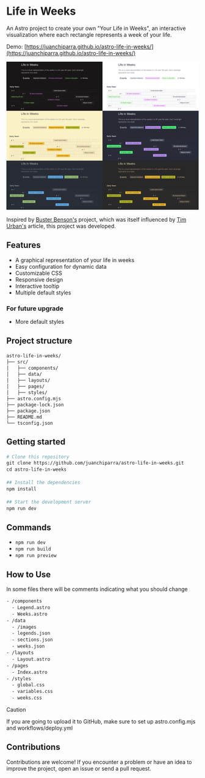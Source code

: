 # Life in Weeks
An Astro project to create your own "Your Life in Weeks", an interactive visualization where each rectangle represents a week of your life.

Demo: [https://juanchiparra.github.io/astro-life-in-weeks/](https://juanchiparra.github.io/astro-life-in-weeks/)

![life-in-weeks](/life-in-weeks.png)

Inspired by [Buster Benson's](https://busterbenson.com/life-in-weeks) project, which was itself influenced by [Tim Urban's](https://waitbutwhy.com/2014/05/life-weeks.html) article, this project was developed.

## Features
- A graphical representation of your life in weeks
- Easy configuration for dynamic data
- Customizable CSS
- Responsive design
- Interactive tooltip
- Multiple default styles

### For future upgrade
- More default styles

## Project structure
```
astro-life-in-weeks/
├── src/
│   ├── components/
│   ├── data/
│   ├── layouts/
│   ├── pages/
│   ├── styles/
├── astro.config.mjs
├── package-lock.json
├── package.json
├── README.md
└── tsconfig.json

```

## Getting started
```bash
# Clone this repository
git clone https://github.com/juanchiparra/astro-life-in-weeks.git
cd astro-life-in-weeks
    
## Install the dependencies
npm install
    
## Start the development server
npm run dev
```

## Commands
- `npm run dev`
- `npm run build`
- `npm run preview`

## How to Use
 In some files there will be comments indicating what you should change

```bash
- /components
  - Legend.astro
  - Weeks.astro
- /data
  - /images
  - legends.json
  - sections.json
  - weeks.json
- /layouts
  - Layout.astro
- /pages
  - Index.astro
- /styles
  - global.css
  - variables.css
  - weeks.css
 ```

> [!CAUTION]
> If you are going to upload it to GitHub, make sure to set up astro.config.mjs and workflows/deploy.yml

## Contributions
Contributions are welcome! If you encounter a problem or have an idea to improve the project, open an issue or send a pull request.

